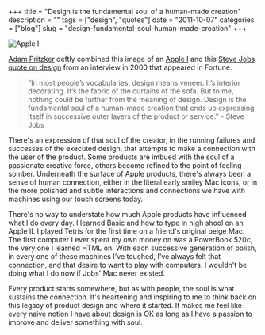 +++
title = "Design is the fundamental soul of a human-made creation"
description = ""
tags = ["design", "quotes"]
date = "2011-10-07"
categories = ["blog"]
slug = "design-fundamental-soul-human-made-creation"
+++



  <div class="screenshot"><img src="http://media.konigi.com/notebook/apple1.jpg" alt="Apple I" /></div>
<p><a href="http://adam-pritzker.com/post/11099896089/in-most-peoples-vocabularies-design-means">Adam Pritzker</a> deftly combined this image of an <a href="http://en.wikipedia.org/wiki/Apple_I">Apple I</a> and this <a href="http://money.cnn.com/magazines/fortune/fortune_archive/2000/01/24/272277/">Steve Jobs quote on design</a> from an interview in 2000 that appeared in Fortune.</p>
<blockquote><p>“In most people’s vocabularies, design means veneer. It’s interior decorating. It’s the fabric of the curtains of the sofa. But to me, nothing could be further from the meaning of design. Design is the fundamental soul of a human-made creation that ends up expressing itself in successive outer layers of the product or service.” - Steve Jobs</p></blockquote>
<p>There's an expression of that soul of the creator, in the running failures and successes of the executed design, that attempts to make a connection with the user of the product. Some products are imbued with the soul of a passionate creative force, others become refined to the point of feeling somber. Underneath the surface of Apple products, there's always been a sense of human connection, either in the literal early smiley Mac icons, or in the more polished and subtle interactions and connections we have with machines using our touch screens today. </p>
<p>There's no way to understate how much Apple products have influenced what I do every day. I learned Basic and how to type in high shool on an Apple II. I played Tetris for the first time on a friend's original beige Mac. The first computer I ever spent my own money on was a PowerBook 520c, the very one I learned HTML on. With each successive generation of polish, in every one of these machines I've touched, I've always felt that connection, and that desire to want to play with computers. I wouldn't be doing what I do now if Jobs' Mac never existed. </p>
<p>Every product starts somewhere, but as with people, the soul is what sustains the connection. It's heartening and inspiring to me to think back on this legacy of product design and where it started. It makes me feel like every naive notion I have about design is OK as long as I have a passion to improve and deliver something with soul.</p>
    
  
